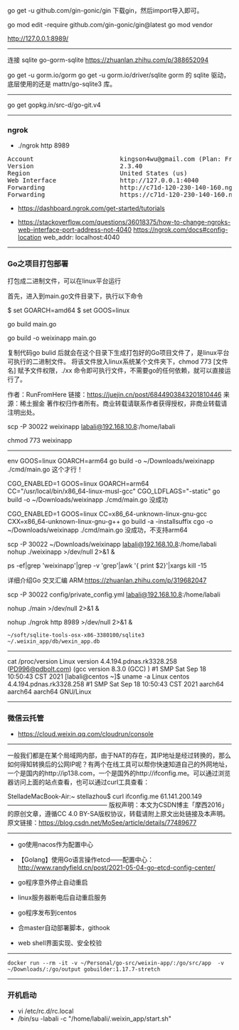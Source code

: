 go get -u github.com/gin-gonic/gin 下载gin，然后import导入即可。

go mod edit -require github.com/gin-gonic/gin@latest
go mod vendor

http://127.0.0.1:8989/

---
连接 sqlite
go-gorm-sqlite
https://zhuanlan.zhihu.com/p/388652094

go get -u gorm.io/gorm
go get -u gorm.io/driver/sqlite
gorm 的 sqlite 驱动，底层使用的还是 mattn/go-sqlite3 库。

---

go get gopkg.in/src-d/go-git.v4


---

### ngrok
+ ./ngrok http 8989

<pre>
Account                       kingson4wu@gmail.com (Plan: Free)
Version                       2.3.40
Region                        United States (us)
Web Interface                 http://127.0.0.1:4040
Forwarding                    http://c71d-120-230-140-160.ngrok.io -> http://localhost:8989
Forwarding                    https://c71d-120-230-140-160.ngrok.io -> http://localhost:8989
</pre>

+ https://dashboard.ngrok.com/get-started/tutorials

+ https://stackoverflow.com/questions/36018375/how-to-change-ngroks-web-interface-port-address-not-4040
https://ngrok.com/docs#config-location
web_addr: localhost:4040

---

### Go之项目打包部署
打包成二进制文件，可以在linux平台运行

首先，进入到main.go文件目录下，执行以下命令

$ set GOARCH=amd64
$ set GOOS=linux

go build main.go

go build -o weixinapp main.go

复制代码go bulid 后就会在这个目录下生成打包好的Go项目文件了，是linux平台可执行的二进制文件。
将该文件放入linux系统某个文件夹下，chmod 773 [文件名] 赋予文件权限，./xx 命令即可执行文件，不需要go的任何依赖，就可以直接运行了。

作者：RunFromHere
链接：https://juejin.cn/post/6844903843201810446
来源：稀土掘金
著作权归作者所有。商业转载请联系作者获得授权，非商业转载请注明出处。

scp -P 30022 weixinapp labali@192.168.10.8:/home/labali

chmod 773 weixinapp

---

env GOOS=linux GOARCH=arm64 go build  -o ~/Downloads/weixinapp ./cmd/main.go
这个才行！


CGO_ENABLED=1 GOOS=linux GOARCH=arm64 CC="/usr/local/bin/x86_64-linux-musl-gcc" CGO_LDFLAGS="-static" go build -o ~/Downloads/weixinapp ./cmd/main.go
没成功

CGO_ENABLED=1 GOOS=linux CC=x86_64-unknown-linux-gnu-gcc CXX=x86_64-unknown-linux-gnu-g++ go build -a -installsuffix cgo -o ~/Downloads/weixinapp ./cmd/main.go
没成功，不支持arm64


scp -P 30022 ~/Downloads/weixinapp labali@192.168.10.8:/home/labali 
nohup ./weixinapp >/dev/null 2>&1 &

ps -ef|grep 'weixinapp'|grep -v 'grep'|awk '{ print $2}'|xargs kill -15

详细介绍Go 交叉汇编 ARM:<https://zhuanlan.zhihu.com/p/319682047>

scp -P 30022 config/private_config.yml labali@192.168.10.8:/home/labali 

nohup ./main >/dev/null 2>&1 &

nohup ./ngrok http 8989 >/dev/null 2>&1 &

`~/soft/sqlite-tools-osx-x86-3380100/sqlite3 ~/.weixin_app/db/wexin_app.db`

---

cat /proc/version
Linux version 4.4.194.pdnas.rk3328.258 (PD996@pdbolt.com) (gcc version 8.3.0 (GCC) ) #1 SMP Sat Sep 18 10:50:43 CST 2021
[labali@centos ~]$ uname -a
Linux centos 4.4.194.pdnas.rk3328.258 #1 SMP Sat Sep 18 10:50:43 CST 2021 aarch64 aarch64 aarch64 GNU/Linux

---

### 微信云托管
+ https://cloud.weixin.qq.com/cloudrun/console

---

一般我们都是在某个局域网内部，由于NAT的存在，其IP地址是经过转换的，那么如何得知转换后的公网IP呢？有两个在线工具可以帮你快速知道自己的外网地址，一个是国内的http://ip138.com，一个是国外的http://ifconfig.me。可以通过浏览器访问上面的站点查看，也可以通过curl工具查看：

StelladeMacBook-Air:~ stellazhou$ curl ifconfig.me
61.141.200.149
————————————————
版权声明：本文为CSDN博主「摩西2016」的原创文章，遵循CC 4.0 BY-SA版权协议，转载请附上原文出处链接及本声明。
原文链接：https://blog.csdn.net/MoSee/article/details/77489677

---

+ go使用nacos作为配置中心
+ 【Golang】使用Go语言操作etcd——配置中心：<http://www.randyfield.cn/post/2021-05-04-go-etcd-config-center/>

+ go程序意外停止自动重启
+ linux服务器断电后自动重启服务
+ go程序发布到centos
+ 合master自动部署脚本，githook
+ web shell界面实现、安全校验


---

`docker run --rm -it -v ~/Personal/go-src/weixin-app/:/go/src/app  -v ~/Downloads/:/go/output gobuilder:1.17.7-stretch`

---

### 开机启动
+ vi /etc/rc.d/rc.local
+ /bin/su -labali -c  "/home/labali/.weixin_app/start.sh"